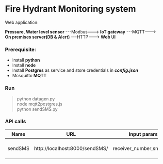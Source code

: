 # Fire Hydrant Monitoring system
Web application 


**Pressure, Water level sensor** ---Modbus---> **IoT gateway** ---MQTT---> **On premises server(DB & Alert)** ---HTTP---> **Web UI**
<br>

### Prerequisite:
* Install **python**
* Install **node**
* Install **Postgres** as service and store credentials in ***config.json***
* Mosquitto **MQTT**

### Run
> python datagen.py <br>
> node mqtt2postgres.js <br>
> python sendSMS.py <br>

### API calls
Name | URL | Input params | Output params
-----|-----|--------------|--------------
sendSMS | http://localhost:8000/sendSMS/ | receiver_number,sms_body | gateway_connectivity_status, sms_sent_successfully, receiver_number, sms_body

